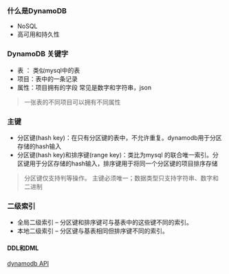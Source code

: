 ### 什么是DynamoDB

- NoSQL
- 高可用和持久性

### DynamoDB 关键字
- 表 ： 类似mysql中的表
- 项目：表中的一条记录
- 属性：项目拥有的字段 常见是数字和字符串，json
> 一张表的不同项目可以拥有不同属性

### 主键
- 分区键(hash key)：在只有分区键的表中，不允许重复。dynamodb用于分区存储的hash输入
- 分区键(hash key)和排序键(range key)：类比为mysql 的联合唯一索引。分区键用于分区存储的hash输入，排序键用于将同一个分区键的项目排序存储

> 分区键仅支持判等操作。
> 主键必须唯一；数据类型只支持字符串、数字和二进制


### 二级索引
-   全局二级索引 – 分区键和排序键可与基表中的这些键不同的索引。
-   本地二级索引 – 分区键与基表相同但排序键不同的索引。

#### DDL和DML
[dynamodb API](https://docs.aws.amazon.com/zh_cn/amazondynamodb/latest/developerguide/HowItWorks.API.html)



